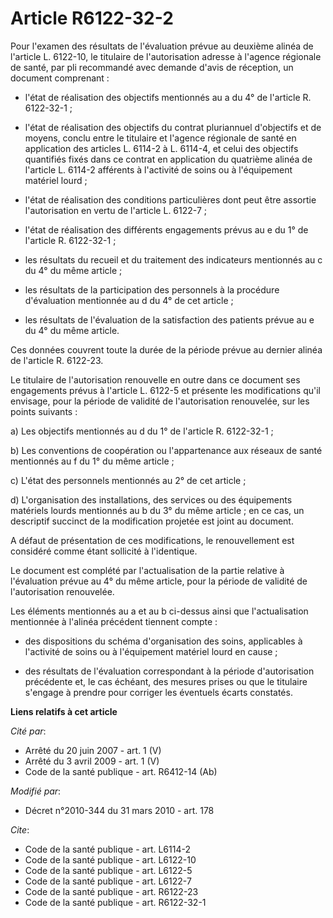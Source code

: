 # Article R6122-32-2

Pour l'examen des résultats de l'évaluation prévue au deuxième alinéa de l'article L. 6122-10, le titulaire de l'autorisation
adresse à l'agence régionale de santé, par pli recommandé avec demande d'avis de réception, un document comprenant :

- l'état de réalisation des objectifs mentionnés au a du 4° de l'article R. 6122-32-1 ;

- l'état de réalisation des objectifs du contrat pluriannuel d'objectifs et de moyens, conclu entre le titulaire et l'agence
régionale de santé en application des articles L. 6114-2 à L. 6114-4, et celui des objectifs quantifiés fixés dans ce contrat
en application du quatrième alinéa de l'article L. 6114-2 afférents à l'activité de soins ou à l'équipement matériel lourd ;

- l'état de réalisation des conditions particulières dont peut être assortie l'autorisation en vertu de l'article L. 6122-7 ;

- l'état de réalisation des différents engagements prévus au e du 1° de l'article R. 6122-32-1 ;

- les résultats du recueil et du traitement des indicateurs mentionnés au c du 4° du même article ;

- les résultats de la participation des personnels à la procédure d'évaluation mentionnée au d du 4° de cet article ;

- les résultats de l'évaluation de la satisfaction des patients prévue au e du 4° du même article. 

Ces données couvrent toute la durée de la période prévue au dernier alinéa de l'article R. 6122-23. 

Le titulaire de l'autorisation renouvelle en outre dans ce document ses engagements prévus à l'article L. 6122-5 et présente
les modifications qu'il envisage, pour la période de validité de l'autorisation renouvelée, sur les points suivants : 

a) Les objectifs mentionnés au d du 1° de l'article R. 6122-32-1 ; 

b) Les conventions de coopération ou l'appartenance aux réseaux de santé mentionnés au f du 1° du même article ; 

c) L'état des personnels mentionnés au 2° de cet article ; 

d) L'organisation des installations, des services ou des équipements matériels lourds mentionnés au b du 3° du même article ;
en ce cas, un descriptif succinct de la modification projetée est joint au document.

A défaut de présentation de ces modifications, le renouvellement est considéré comme étant sollicité à l'identique. 

Le document est complété par l'actualisation de la partie relative à l'évaluation prévue au 4° du même article, pour la
période de validité de l'autorisation renouvelée. 

Les éléments mentionnés au a et au b ci-dessus ainsi que l'actualisation mentionnée à l'alinéa précédent tiennent compte :

- des dispositions du schéma d'organisation des soins, applicables à l'activité de soins ou à l'équipement matériel lourd en
cause ;

- des résultats de l'évaluation correspondant à la période d'autorisation précédente et, le cas échéant, des mesures prises
ou que le titulaire s'engage à prendre pour corriger les éventuels écarts constatés.

**Liens relatifs à cet article**

_Cité par_:

  - Arrêté du 20 juin 2007 - art. 1 (V)
  - Arrêté du 3 avril 2009 - art. 1 (V)
  - Code de la santé publique - art. R6412-14 (Ab)

_Modifié par_:

  - Décret n°2010-344 du 31 mars 2010 - art. 178

_Cite_:

  - Code de la santé publique - art. L6114-2
  - Code de la santé publique - art. L6122-10
  - Code de la santé publique - art. L6122-5
  - Code de la santé publique - art. L6122-7
  - Code de la santé publique - art. R6122-23
  - Code de la santé publique - art. R6122-32-1
